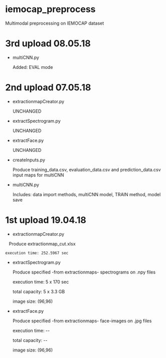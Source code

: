 # iemocap_preprocess
Multimodal preprocessing on IEMOCAP dataset

# 3rd upload 08.05.18

- multiCNN.py

    Added: EVAL mode

# 2nd upload 07.05.18

- extractionmapCreator.py

    UNCHANGED
    
- extractSpectrogram.py

    UNCHANGED
  
- extractFace.py

    UNCHANGED
    
- createInputs.py
    
    Produce training_data.csv, evaluation_data.csv and prediction_data.csv
    input maps for multiCNN
    
- multiCNN.py

    Includes: data import methods, multiCNN model, TRAIN method, model save

# 1st upload 19.04.18

- extractionmapCreator.py 
    
    Produce extractionmap_cut.xlsx 
    
    execution time: 252.5967 sec
    
- extractSpectrogram.py

    Produce specified -from extractionmaps- spectrograms on .npy files
    
    execution time: 5 x 170 sec
    
    total capacity: 5 x 3.3 GB
    
    image size:     (96,96)
    
 - extractFace.py
 
    Produce specified -from extractionmaps- face-images on .jpg files
    
    execution time: --
    
    total capacity: --
    
    image size:     (96,96)
